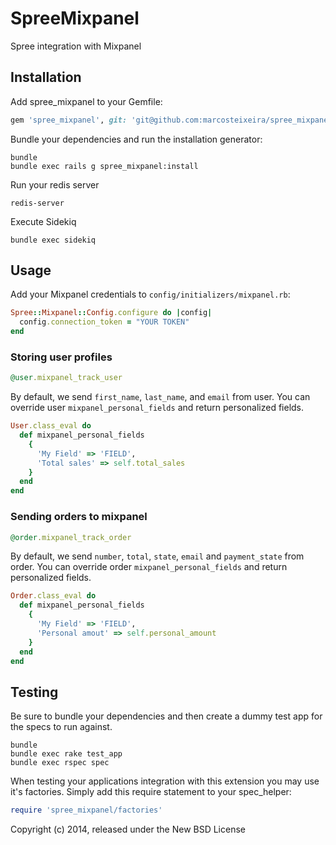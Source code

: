 SpreeMixpanel
=============

Spree integration with Mixpanel

Installation
------------

Add spree_mixpanel to your Gemfile:

```ruby
gem 'spree_mixpanel', git: 'git@github.com:marcosteixeira/spree_mixpanel.git', branch: '2-1-stable'
```

Bundle your dependencies and run the installation generator:

```shell
bundle
bundle exec rails g spree_mixpanel:install
```

Run your redis server
```shell
redis-server
```

Execute Sidekiq
```shell
bundle exec sidekiq
```

Usage
------------

Add your Mixpanel credentials to `config/initializers/mixpanel.rb`:

```ruby
Spree::Mixpanel::Config.configure do |config|
  config.connection_token = "YOUR TOKEN"
end
```

### Storing user profiles

```ruby
@user.mixpanel_track_user
```

By default, we send `first_name`, `last_name`, and `email` from user. You can override user `mixpanel_personal_fields` and return personalized fields.

```ruby
User.class_eval do
  def mixpanel_personal_fields
    { 
      'My Field' => 'FIELD',
      'Total sales' => self.total_sales
    }
  end
end
```

### Sending orders to mixpanel

```ruby
@order.mixpanel_track_order
```

By default, we send `number`, `total`, `state`, `email` and `payment_state` from order. You can override order `mixpanel_personal_fields` and return personalized fields.

```ruby
Order.class_eval do
  def mixpanel_personal_fields
    {
      'My Field' => 'FIELD',
      'Personal amout' => self.personal_amount
    }
  end
end
```

Testing
-------

Be sure to bundle your dependencies and then create a dummy test app for the specs to run against.

```shell
bundle
bundle exec rake test_app
bundle exec rspec spec
```

When testing your applications integration with this extension you may use it's factories.
Simply add this require statement to your spec_helper:

```ruby
require 'spree_mixpanel/factories'
```

Copyright (c) 2014, released under the New BSD License
